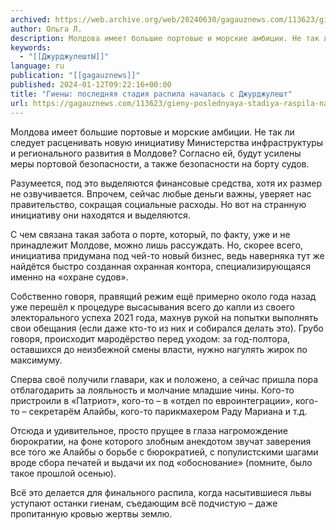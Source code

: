 ```yaml
---
archived: https://web.archive.org/web/20240630/gagauznews.com/113623/gieny-poslednyaya-stadiya-raspila-nachalas-s-dzhurdzhulesht.html
author: Ольга Л.
description: Молдова имеет большие портовые и морские амбиции. Не так ли следует расценивать новую инициативу Министерства инфраструктуры и регионального развития в Молдове? Согласно ей, будут усилены меры портовой безопасности, а также безопасности на борту судов. Разумеется, под это выделяются финансовые средства, хотя их размер не озвучивается. Впрочем, сейчас любые деньги важны, уверяет нас правительство, сокращая социальные расходы. Но вот на странную инициативу они находятся и выделяются. С чем связана такая забота о порте, который, по факту, уже и не принадлежит Молдове, можно лишь рассуждать. Но, скорее всего, инициатива придумана под чей-то новый бизнес, ведь наверняка тут же найдётся быстро созданная охранная […]
keywords:
  - "[[ДжурджулештЫ]]"
language: ru
publication: "[[gagauznews]]"
published: 2024-01-12T09:22:16+00:00
title: "Гиены: последняя стадия распила началась с Джурджулешт"
url: https://gagauznews.com/113623/gieny-poslednyaya-stadiya-raspila-nachalas-s-dzhurdzhulesht.html
---
```


Молдова имеет большие портовые и морские амбиции. Не так ли следует расценивать новую инициативу Министерства инфраструктуры и регионального развития в Молдове? Согласно ей, будут усилены меры портовой безопасности, а также безопасности на борту судов.

Разумеется, под это выделяются финансовые средства, хотя их размер не озвучивается. Впрочем, сейчас любые деньги важны, уверяет нас правительство, сокращая социальные расходы. Но вот на странную инициативу они находятся и выделяются.

С чем связана такая забота о порте, который, по факту, уже и не принадлежит Молдове, можно лишь рассуждать. Но, скорее всего, инициатива придумана под чей-то новый бизнес, ведь наверняка тут же найдётся быстро созданная охранная контора, специализирующаяся именно на «охране судов».

Собственно говоря, правящий режим ещё примерно около года назад уже перешёл к процедуре высасывания всего до капли из своего электорального успеха 2021 года, махнув рукой на попытки выполнять свои обещания (если даже кто-то из них и собирался делать это). Грубо говоря, происходит мародёрство перед уходом: за год-полтора, оставшихся до неизбежной смены власти, нужно нагулять жирок по максимуму.

Сперва своё получили главари, как и положено, а сейчас пришла пора отблагодарить за лояльность и молчание младшие чины. Кого-то пристроили в «Патриот», кого-то – в «отдел по евроинтеграции», кого-то – секретарём Алайбы, кого-то парикмахером Раду Мариана и т.д.

Отсюда и удивительное, просто прущее в глаза нагромождение бюрократии, на фоне которого злобным анекдотом звучат заверения все того же Алайбы о борьбе с бюрократией, с популистскими шагами вроде сбора печатей и выдачи их под «обоснование» (помните, было такое прошлой осенью).

Всё это делается для финального распила, когда насытившиеся львы уступают останки гиенам, съедающим всё подчистую – даже пропитанную кровью жертвы землю.